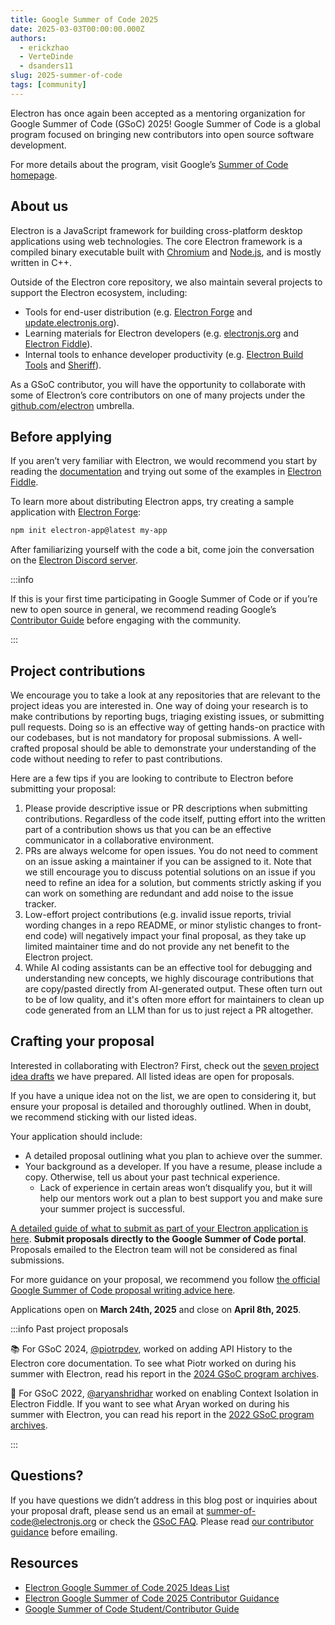 ```yaml
---
title: Google Summer of Code 2025
date: 2025-03-03T00:00:00.000Z
authors:
  - erickzhao
  - VerteDinde
  - dsanders11
slug: 2025-summer-of-code
tags: [community]
---
```


Electron has once again been accepted as a mentoring organization for Google Summer of Code (GSoC) 2025!
Google Summer of Code is a global program focused on bringing new contributors into open source software development.

For more details about the program, visit Google’s [Summer of Code homepage](https://summerofcode.withgoogle.com/).

## About us

Electron is a JavaScript framework for building cross-platform desktop applications using
web technologies. The core Electron framework is a compiled binary executable built with
[Chromium](https://chromium.org/) and [Node.js](https://nodejs.org/), and is mostly written in C++.

Outside of the Electron core repository, we also maintain several projects to support the Electron ecosystem, including:

- Tools for end-user distribution (e.g. [Electron Forge](https://www.electronforge.io/)
  and [update.electronjs.org](https://github.com/electron/update.electronjs.org)).
- Learning materials for Electron developers (e.g. [electronjs.org](https://electronjs.org)
  and [Electron Fiddle](https://github.com/electron/fiddle)).
- Internal tools to enhance developer productivity (e.g. [Electron Build Tools](https://github.com/electron/build-tools)
  and [Sheriff](https://github.com/electron/sheriff)).

As a GSoC contributor, you will have the opportunity to collaborate with some of Electron’s core contributors
on one of many projects under the [github.com/electron](https://github.com/electron) umbrella.

## Before applying

If you aren’t very familiar with Electron, we would recommend you start by reading the
[documentation](https://electronjs.org/docs/latest) and trying out some of the examples in [Electron Fiddle](https://electronjs.org/fiddle).

To learn more about distributing Electron apps, try creating a sample application with [Electron Forge](https://www.electronforge.io/):

```bash
npm init electron-app@latest my-app
```

After familiarizing yourself with the code a bit, come join the conversation on the
[Electron Discord server](https://discord.gg/electronjs).

:::info

If this is your first time participating in Google Summer of Code or if you’re new to open source in general,
we recommend reading Google’s [Contributor Guide](https://google.github.io/gsocguides/student/) before engaging with the community.

:::

## Project contributions

We encourage you to take a look at any repositories that are relevant to the project ideas you are
interested in. One way of doing your research is to make contributions by reporting bugs, triaging
existing issues, or submitting pull requests. Doing so is an effective way of getting hands-on
practice with our codebases, but is not mandatory for proposal submissions. A well-crafted proposal
should be able to demonstrate your understanding of the code without needing to refer to past
contributions.

Here are a few tips if you are looking to contribute to Electron before submitting your
proposal:

1. Please provide descriptive issue or PR descriptions when submitting contributions. Regardless of
   the code itself, putting effort into the written part of a contribution shows us that you can be an
   effective communicator in a collaborative environment.
1. PRs are always welcome for open issues. You do not need to comment on an issue asking a maintainer
   if you can be assigned to it. Note that we still encourage you to discuss potential solutions on an
   issue if you need to refine an idea for a solution, but comments strictly asking if you can work
   on something are redundant and add noise to the issue tracker.
1. Low-effort project contributions (e.g. invalid issue reports, trivial
   wording changes in a repo README, or minor stylistic changes to front-end code) will
   negatively impact your final proposal, as they take up limited maintainer time and do not provide
   any net benefit to the Electron project.
1. While AI coding assistants can be an effective tool for debugging and understanding new concepts,
   we highly discourage contributions that are copy/pasted directly from AI-generated output. These
   often turn out to be of low quality, and it's often more effort for maintainers to clean up code
   generated from an LLM than for us to just reject a PR altogether.

## Crafting your proposal

Interested in collaborating with Electron? First, check out the
[seven project idea drafts](https://electronhq.notion.site/Electron-Google-Summer-of-Code-2025-Ideas-List-1851459d1bd1811894dad8b48a68596d)
we have prepared. All listed ideas are open for proposals.

If you have a unique idea not on the list, we are open to considering it, but ensure your proposal
is detailed and thoroughly outlined. When in doubt, we recommend sticking with our listed ideas.

Your application should include:

- A detailed proposal outlining what you plan to achieve over the summer.
- Your background as a developer. If you have a resume, please include a copy.
  Otherwise, tell us about your past technical experience.
  - Lack of experience in certain areas won’t disqualify you, but it will help our mentors work out
    a plan to best support you and make sure your summer project is successful.

[A detailed guide of what to submit as part of your Electron application is here](https://electronhq.notion.site/Electron-Google-Summer-of-Code-2025-Contributor-Guidance-1851459d1bd181ac8004ecb9e031b368). **Submit proposals directly to the Google Summer of Code portal**. Proposals emailed to the Electron team will not be considered as final submissions.

For more guidance on your proposal, we recommend you follow
[the official Google Summer of Code proposal writing advice here](https://google.github.io/gsocguides/student/writing-a-proposal).

Applications open on **March 24th, 2025** and close on **April 8th, 2025**.

:::info Past project proposals

📚 For GSoC 2024, [@piotrpdev](https://github.com/piotrpdev),
worked on adding API History to the Electron core documentation. To see what Piotr worked on during
his summer with Electron, read his report in the [2024 GSoC program archives](https://summerofcode.withgoogle.com/archive/2024/organizations/electron).

🔐 For GSoC 2022, [@aryanshridhar](https://github.com/aryanshridhar) worked on enabling Context Isolation
in Electron Fiddle. If you want to see what Aryan worked on during his summer with Electron,
you can read his report in the [2022 GSoC program archives](https://summerofcode.withgoogle.com/archive/2022/organizations/electron).

:::

## Questions?

If you have questions we didn’t address in this blog post or inquiries about your proposal draft,
please send us an email at [summer-of-code@electronjs.org](mailto:summer-of-code@electronjs.org)
or check the [GSoC FAQ](https://developers.google.com/open-source/gsoc/faq). Please read
[our contributor guidance](https://electronhq.notion.site/Electron-Google-Summer-of-Code-2025-Contributor-Guidance-1851459d1bd181ac8004ecb9e031b368) before emailing.

## Resources

- [Electron Google Summer of Code 2025 Ideas List](https://electronhq.notion.site/Electron-Google-Summer-of-Code-2025-Ideas-List-1851459d1bd1811894dad8b48a68596d)
- [Electron Google Summer of Code 2025 Contributor Guidance](https://electronhq.notion.site/Electron-Google-Summer-of-Code-2025-Contributor-Guidance-1851459d1bd181ac8004ecb9e031b368)
- [Google Summer of Code Student/Contributor Guide](https://google.github.io/gsocguides/student/)

